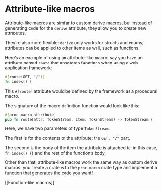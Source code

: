 # Attribute-like macros

Attribute-like macros are similar to custom derive macros, but instead of generating code for the `derive` attribute, they allow you to create new attributes.

They’re also more flexible: `derive` only works for structs and enums; attributes can be applied to other items as well, such as functions.

Here’s an example of using an attribute-like macro: say you have an attribute named `route` that annotates functions when using a web application framework:

```rust
#[route(GET, "/")]
fn index() {
```

This `#[route]` attribute would be defined by the framework as a procedural macro.

The signature of the macro definition function would look like this:

```rust
#[proc_macro_attribute]
pub fn route(attr: TokenStream, item: TokenStream) -> TokenStream {
```

Here, we have two parameters of type `TokenStream`.

The first is for the contents of the attribute: the `GET, "/"` part.

The second is the body of the item the attribute is attached to: in this case, `fn index() {}` and the rest of the function’s body.



Other than that, attribute-like macros work the same way as custom derive macros: you create a crate with the `proc-macro` crate type and implement a function that generates the code you want!

[[Function-like macros]]
